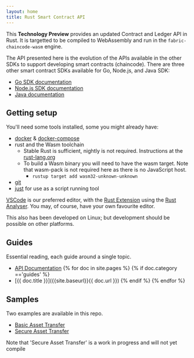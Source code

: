 ```yaml
---
layout: home
title: Rust Smart Contract API
---
```


This **Technology Preview** provides an updated Contract and Ledger API in Rust. It is targetted to be compiled to WebAssembly and run in the `fabric-chaincode-wasm` engine.

The API presented here is the evolution of the APIs available in the other SDKs to support developing smart contracts (chaincode). There are three other smart contract SDKs available for Go, Node.js, and Java SDK:

  * [Go SDK documentation](https://godoc.org/github.com/hyperledger/fabric/core/chaincode/shim)
  * [Node.js SDK documentation](https://hyperledger.github.io/fabric-chaincode-node/)
  * [Java documentation](https://hyperledger.github.io/fabric-chaincode-java/)

## Getting setup

You'll need some tools installed, some you might already have:

- [docker](https://docs.docker.com/get-docker/) & [docker-compose](https://docs.docker.com/compose/install/)
- rust and the Wasm toolchain
  - Stable Rust is sufficient, nightly is not required. Instructions at the [rust-lang.org](https://www.rust-lang.org/tools/install)
  - To build a Wasm binary you will need to have the wasm target. Note that wasm-pack is not required here as there is no JavaScript host.
    - `rustup target add wasm32-unknown-unknown` 
- [git](https://git-scm.com/book/en/v2/Getting-Started-Installing-Git)
- [just](https://github.com/casey/just) for use as a script running tool

[VSCode](https://code.visualstudio.com/download) is our preferred editor, with the [Rust Extension](https://marketplace.visualstudio.com/items?itemName=rust-lang.rust) using the [Rust Analyser](https://github.com/rust-analyzer/rust-analyzer). You may, of course, have your own favourite editor.

This also has been developed on Linux; but development should be possible on other platforms.

## Guides

Essential reading, each guide around a single topic.

- [API Documentation](./apidoc/fabric_contract/index.html)
{% for doc in site.pages %} {% if doc.category =='guides' %}
- [{{ doc.title }}]({{site.baseurl}}{{ doc.url }})
{% endif %}
{% endfor %}

## Samples

Two examples are available in this repo.

- [Basic Asset Transfer](https://github.com/hyperledgendary/fabric-contract-api-rust/tree/master/basic_contract_rs)
- [Secure Asset Transfer](https://github.com/hyperledgendary/fabric-contract-api-rust/tree/master/asset_transfer_rs) 

Note that 'Secure Asset Transfer' is a work in progress and will not yet compile
